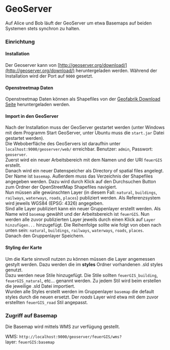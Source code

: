 # GeoServer
Auf Alice und Bob läuft der GeoServer um etwa Basemaps auf beiden Systemen stets synchron zu halten.

### Einrichtung

#### Installation
Der Geoserver kann von [http://geoserver.org/download/](http://geoserver.org/download/) heruntergeladen werden. Während der Installation wird der Port auf `9000` gesetzt.

#### Openstreetmap Daten
Openstreetmap Daten können als Shapefiles von der [Geofabrik Download Seite](http://download.geofabrik.de/) heruntergeladen werden.

#### Import in den GeoServer
Nach der Installation muss der GeoServer gestartet werden (unter Windows mit dem Programm Start GeoServer, unter Ubuntu muss die `start.jar` Datei gestartet werden).    
Die Weboberfläche des GeoServers ist daraufhin unter `localhost:9000/geoserver/web/` erreichbar. Benutzer: `admin`, Passwort: `geoserver`.   
Zuerst wird ein neuer Arbeitsbereich mit dem Namen und der URI `feuerGIS` erstellt.    
Danach wird ein neuer Datenspeicher als Directory of spatial files angelegt. Der Name ist `basemap`.    Außerdem muss das Verzeichnis der Shapefiles angegeben werden. Dazu wird durch Klick auf den Durchsuchen Button zum Ordner der OpenStreetMap Shapefiles navigiert.    
Nun müssen alle gewünschten Layer (in diesem Fall: `natural`, `buildings`, `railways`, `waterways`, `roads`, `places`) publiziert werden. Als Referenzsystem wird jeweils WGS84 (EPSG: 4326) angegeben.       
Sind alle Layer publiziert kann ein neuer Gruppenlayer erstellt werden. Als Name wird `basemap` gewählt und der Arbeitsbereich ist `feuerGIS`. Nun werden alle zuvor publizierten Layer jeweils durch einen Klick auf `Layer hinzufügen...` hinzugefügt. Die Reihenfolge sollte wie folgt von oben nach unten sein: `natural`, `buildings`, `railways`, `waterways`, `roads`, `places`.    
Danach den Gruppenlayer Speichern.

#### Styling der Karte
Um die Karte sinnvoll nutzen zu können müssen die Layer angemessen gestylt werden. Dazu werden die im __styles__ Ordner vorhandenen .sld styles genutzt.    
Dazu werden neue Stile hinzugefügt. Die Stile sollten `feuerGIS_building`, `feuerGIS_natural`, etc... genannt werden. Zu jedem Stil wird beim erstellen die jeweilige .sld Datei importiert.    
Wurden alle Styles erstellt werden im Gruppenlayer `basemap` die default styles durch die neuen ersetzt. Der _roads_ Layer wird etwa mit dem zuvor erstellten `feuerGIS_road` Stil angepasst.

### Zugriff auf Basemap
Die Basemap wird mittels WMS zur verfügung gestellt.

WMS: `http://localhost:9000/geoserver/feuerGIS/wms?`  
layer: `feuerGIS:basemap`

